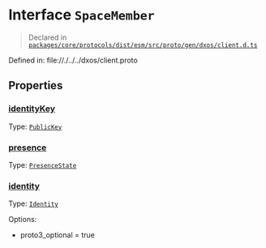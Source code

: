 # Interface `SpaceMember`
> Declared in [`packages/core/protocols/dist/esm/src/proto/gen/dxos/client.d.ts`]()

Defined in:
   file://./../../dxos/client.proto
## Properties
### [identityKey]()
Type: <code>[PublicKey](/api/@dxos/react-client/classes/PublicKey)</code>
### [presence]()
Type: <code>[PresenceState](/api/@dxos/react-client/enums#PresenceState)</code>
### [identity]()
Type: <code>[Identity](/api/@dxos/react-client/interfaces/Identity)</code>

Options:
  - proto3_optional = true